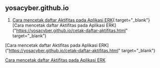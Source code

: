 ## yosacyber.github.io

1. [Cara mencetak daftar Aktifitas pada Aplikasi ERK](https://yosacyber.github.io/cetak-daftar-aktifitas.html){:target="_blank"}
[Cara mencetak daftar Aktifitas pada Aplikasi ERK]("https://yosacyber.github.io/cetak-daftar-aktifitas.html" target="_blank")

[Cara mencetak daftar Aktifitas pada Aplikasi ERK]("https://yosacyber.github.io/cetak-daftar-aktifitas.html" target="_blank")

<a href="https://yosacyber.github.io/cetak-daftar-aktifitas.html" target="_blank">Cara mencetak daftar Aktifitas pada Aplikasi ERK</a>
